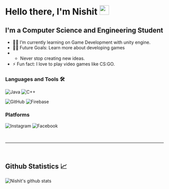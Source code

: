 # Hello there, I'm Nishit <img width="30px" src="https://media.tenor.com/images/3b388fe03da271d2674faf85eb7c3fcd/tenor.gif" />


## I'm a Computer Science and Engineering Student  

- 👨‍💻 I’m currently learning on Game Development with unity engine.
- 💪🏼 Future Goals: Learn more about developing games 
- - Never stop creating new ideas.
- ⚡ Fun fact: I love to play video games like CS:GO.




### Languages and Tools 🛠 

<img alt="Java" src="https://img.shields.io/badge/java-%23ED8B00.svg?&style=for-the-badge&logo=java&logoColor=white"/>  <img alt="C++" src="https://img.shields.io/badge/c++%20-%2300599C.svg?&style=for-the-badge&logo=c%2B%2B&ogoColor=white"/>  

<img alt="GitHub" src="https://img.shields.io/badge/github%20-%23121011.svg?&style=for-the-badge&logo=github&logoColor=white"/>  <img alt="Firebase" src="https://img.shields.io/badge/firebase%20-%23039BE5.svg?&style=for-the-badge&logo=firebase"/>
<br>

### Platforms

<img alt="Instagram" src="https://img.shields.io/badge/Nishit Visavadiya%20-%23E4405F.svg?&style=for-the-badge&logo=Instagram&logoColor=white" href="https://www.instagram.com/nishitvisavadiya/"/>  <img alt="Facebook" src="https://img.shields.io/badge/Facebook%20-%231877F2.svg?&style=for-the-badge&logo=Facebook&logoColor=white"/> 

<br/>

---

<br/>

 <h2> Github Statistics 📈 </h2>
 
![Nishit's github stats](https://github-readme-stats.vercel.app/api?username=nishit-visavadiya&theme=blue-green) <br>
  



